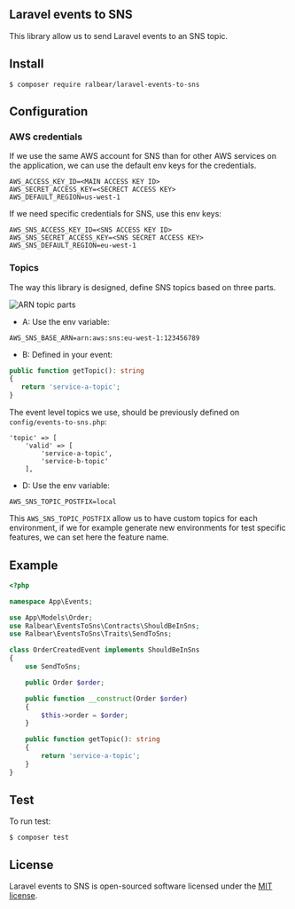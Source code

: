 
## Laravel events to SNS

This library allow us to send Laravel events to an SNS topic.

## Install

```shell script
$ composer require ralbear/laravel-events-to-sns
```
## Configuration

### AWS credentials

If we use the same AWS account for SNS than for other AWS services on the application, we can use the default env keys for the credentials.

```
AWS_ACCESS_KEY_ID=<MAIN ACCESS KEY ID>
AWS_SECRET_ACCESS_KEY=<SECRECT ACCESS KEY>
AWS_DEFAULT_REGION=us-west-1
```
If we need specific credentials for SNS, use this env keys:

```
AWS_SNS_ACCESS_KEY_ID=<SNS ACCESS KEY ID>
AWS_SNS_SECRET_ACCESS_KEY=<SNS SECRET ACCESS KEY>
AWS_SNS_DEFAULT_REGION=eu-west-1
```

### Topics

The way this library is designed, define SNS topics based on three parts.

![ARN topic parts](https://raw.githubusercontent.com/ralbear/laravel-events-to-sns/docs/media/arn_topic_parts.png)
 
 - A: Use the env variable:
```
AWS_SNS_BASE_ARN=arn:aws:sns:eu-west-1:123456789
```
 - B: Defined in your event:
 ```PHP
public function getTopic(): string
{
    return 'service-a-topic';
}
```
The event level topics we use, should be previously defined on `config/events-to-sns.php`:
```
'topic' => [
    'valid' => [
        'service-a-topic',
        'service-b-topic'
    ],
```

 - D: Use the env variable:
 ```
AWS_SNS_TOPIC_POSTFIX=local
```
This `AWS_SNS_TOPIC_POSTFIX` allow us to have custom topics for each environment, if we for example generate new environments for test specific features, we can set here the feature name.

## Example

```PHP
<?php

namespace App\Events;

use App\Models\Order;
use Ralbear\EventsToSns\Contracts\ShouldBeInSns;
use Ralbear\EventsToSns\Traits\SendToSns;

class OrderCreatedEvent implements ShouldBeInSns
{
    use SendToSns;

    public Order $order;

    public function __construct(Order $order)
    {
        $this->order = $order;
    }

    public function getTopic(): string
    {
        return 'service-a-topic';
    }
}
```

## Test

To run test:
```
$ composer test
```

## License

Laravel events to SNS is open-sourced software licensed under the [MIT license](https://opensource.org/licenses/MIT).
